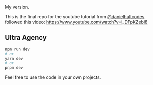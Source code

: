 My version.

This is the final repo for the youtube tutorial from [@danielhultcodes](https://www.youtube.com/@danielhultcodes).
followed this video: https://www.youtube.com/watch?v=i_DFpKZebi8

## Ultra Agency

```bash
npm run dev
# or
yarn dev
# or
pnpm dev
```

Feel free to use the code in your own projects.
